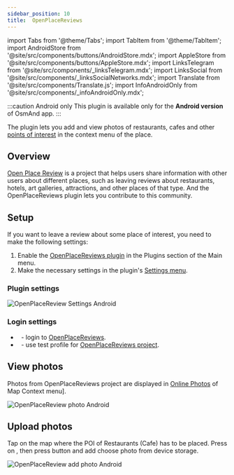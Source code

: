 ```yaml
---
sidebar_position: 10
title:  OpenPlaceReviews
---
```


import Tabs from '@theme/Tabs';
import TabItem from '@theme/TabItem';
import AndroidStore from '@site/src/components/buttons/AndroidStore.mdx';
import AppleStore from '@site/src/components/buttons/AppleStore.mdx';
import LinksTelegram from '@site/src/components/_linksTelegram.mdx';
import LinksSocial from '@site/src/components/_linksSocialNetworks.mdx';
import Translate from '@site/src/components/Translate.js';
import InfoAndroidOnly from '@site/src/components/_infoAndroidOnly.mdx';


:::caution Android only
This plugin is available only for the **Android version** of OsmAnd app.
:::


The plugin lets you add and view photos of restaurants, cafes and other [points of interest](../map/point-layers-on-map.md#points-of-interest-poi) in the context menu of the place.

## Overview  

[Open Place Review](https://openplacereviews.org/) is a project that helps users share information with other users about different places, such as leaving reviews about restaurants, hotels, art galleries, attractions, and other places of that type. And the OpenPlaceReviews plugin lets you contribute to this community.  


## Setup  

If you want to leave a review about some place of interest, you need to make the following settings: 
 
1. Enable the [OpenPlaceReviews plugin](../plugins/index.md#enable--disable) in the Plugins section of the Main menu.    
2. Make the necessary settings in the plugin's [Settings menu](#plugin-settings).

### Plugin settings

*<Translate android="true" ids="shared_string_menu,plugins_menu_group,open_place_reviews,shared_string_settings"/>* 

![OpenPlaceReview Settings Android](@site/static/img/plugins/openplacereviews/openplacereviews_plugin_settings_android.png)


### Login settings

- &nbsp;<Translate android="true" ids="login_account"/> - login to [OpenPlaceReviews](https://openplacereviews.org/login).
- &nbsp;<Translate android="true" ids="opr_use_dev_url"/> - use test profile for [OpenPlaceReviews project](https://openplacereviews.org/).

## View photos


Photos from OpenPlaceReviews project are displayed in [Online Photos](../map/map-context-menu.md#online-photos) of Map Context menu].

![OpenPlaceReview photo Android](@site/static/img/plugins/openplacereviews/openplacereviews_photo_android.png)


## Upload photos


Tap on the map where the POI of Restaurants (Cafe) has to be placed. Press on [<Translate android="true" ids="shared_string_actions"/>](../map/map-context-menu.md#actions), then press [<Translate android="true" ids="shared_string_add_photo"/>](../map/map-context-menu.md#online-photos) button and add choose photo from device storage.

![OpenPlaceReview add photo Android](@site/static/img/plugins/openplacereviews/openplacereviews_add_photo_android.png)

